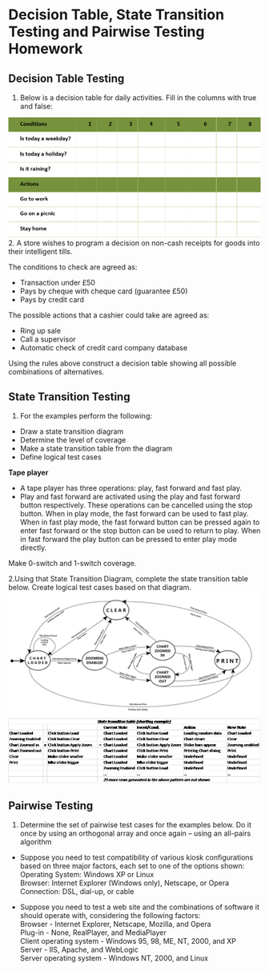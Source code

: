# Decision Table, State Transition Testing and Pairwise Testing Homework

## Decision Table Testing
 1. Below is a decision table for daily activities. Fill in the columns with true and false:
 <img src="images/dt.png" />
 2. A store wishes to program a decision on non-cash receipts for goods into their intelligent tills.
 
The conditions to check are agreed as:
*	Transaction under £50
*	Pays by cheque with cheque card (guarantee £50)
*	Pays by credit card

The possible actions that a cashier could take are agreed as:
*	Ring up sale
*	Call a supervisor
*	Automatic check of credit card company database

Using the rules above construct a decision table showing all possible combinations of alternatives.

## State Transition Testing

1.	For the examples perform the following:
 *	Draw a state transition diagram
 *	Determine the level of coverage
 *	Make a state transition table from the diagram
 *	Define logical test cases


**Tape player**
*	A tape player has three operations:  play, fast forward and fast play.
*	Play and fast forward are activated using the play and fast forward button respectively. These operations can be cancelled using the stop button.  When in play mode,  the fast forward can be used to fast play. When in fast play mode, the fast forward button can be pressed again to enter fast forward or the stop button can be used to return to play.  When in fast forward the play button can be pressed to enter play mode directly.

Make 0-switch and 1-switch coverage.

2.Using that State Transition Diagram, complete the state transition table below.
Create logical test cases based on that diagram.
<img src="images/stt.jpg" />
<img src="images/stt_example.png" />

## Pairwise Testing
1.	Determine the set of pairwise test cases for the examples below. Do it once by using an orthogonal array and once again – using an all-pairs algorithm

 *	Suppose you need to test compatibility of various kiosk configurations based on three major factors, each set to one of the options shown:<br>
Operating System: Windows XP or Linux <br>
Browser: Internet Explorer (Windows only), Netscape, or Opera <br>
Connection: DSL, dial-up, or cable <br>

 *	Suppose you need to test a web site and the combinations of software it should operate with, considering the following factors: <br>
Browser - Internet Explorer, Netscape, Mozilla, and Opera <br>
Plug-in - None, RealPlayer, and MediaPlayer <br>
Client operating system - Windows 95, 98, ME, NT, 2000, and XP<br>
Server - IIS, Apache, and WebLogic<br>
Server operating system - Windows NT, 2000, and Linux<br>





